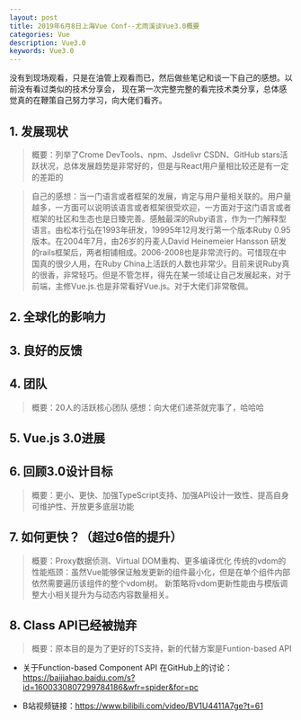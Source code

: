 ```yaml
---
layout: post
title: 2019年6月8日上海Vue Conf--尤雨溪谈Vue3.0概要
categories: Vue
description: Vue3.0
keywords: Vue3.0
---
```

没有到现场观看，只是在油管上观看而已，然后做些笔记和谈一下自己的感想。以前没有看过类似的技术分享会，
现在第一次完整完整的看完技术类分享，总体感觉真的在鞭策自己努力学习，向大佬们看齐。

## 1. 发展现状
> 概要：列举了Crome DevTools、npm、Jsdelivr CSDN、GitHub stars活跃状况，总体发展趋势是非常好的，但是与React用户量相比较还是有一定的差距的

> 自己的感想：当一门语言或者框架的发展，肯定与用户量相关联的。用户量越多，一方面可以说明该语言或者框架很受欢迎，一方面对于这门语言或者框架的社区和生态也是日臻完善。感触最深的Ruby语言，作为一门解释型语言。由松本行弘在1993年研发，19995年12月发行第一个版本Ruby 0.95版本。在2004年7月，由26岁的丹麦人David Heinemeier Hansson 研发的rails框架后，两者相铺相成。2006-2008也是非常流行的。可惜现在中国真的很少人用，在Ruby China上活跃的人数也非常少。目前来说Ruby真的很香，非常轻巧。但是不管怎样，得先在某一领域让自己发展起来，对于前端，主修Vue.js.也是非常看好Vue.js。对于大佬们非常敬佩。

## 2. 全球化的影响力

## 3. 良好的反馈

## 4. 团队
> 概要：20人的活跃核心团队
> 感想：向大佬们递茶就完事了，哈哈哈

## 5. Vue.js 3.0进展

## 6. 回顾3.0设计目标
> 概要：更小、更快、加强TypeScript支持、加强API设计一致性、提高自身可维护性、开放更多底层功能

## 7. 如何更快？（超过6倍的提升）
> 概要：Proxy数据侦测、Virtual DOM重构、更多编译优化
传统的vdom的性能瓶颈：虽然Vue能够保证触发更新的组件最小化，但是在单个组件内部依然需要遍历该组件的整个vdom树。
新策略将vdom更新性能由与模版调整大小相关提升为与动态内容数量相关。

## 8. Class API已经被抛弃
> 概要：原本目的是为了更好的TS支持，新的代替方案是Funtion-based API

- 关于Function-based Component API 在GitHub上的讨论：<https://baijiahao.baidu.com/s?id=1600330807299784186&wfr=spider&for=pc>

- B站视频链接：<https://www.bilibili.com/video/BV1U4411A7ge?t=61>








